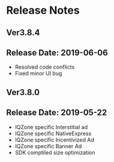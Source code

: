 # Release Notes

## Ver3.8.4
## Release Date: 2019-06-06
* Resolved code conflicts
* Fixed minor UI bug

## Ver3.8.0
## Release Date: 2019-05-22

* IQZone specific Interstitial ad
* IQZone specific NativeExpress
* IQZone specific Incentivized Ad
* IQZone specific Banner Ad
* SDK comptiled size optimization


